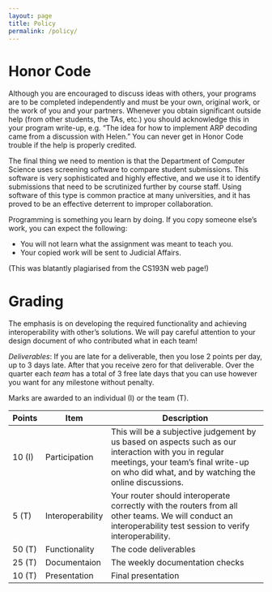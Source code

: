 ```yaml
---
layout: page
title: Policy
permalink: /policy/
---
```


# Honor Code

Although you are encouraged to discuss ideas with others, your programs are to be completed independently and must be your own, original work, or the work of you and your partners. Whenever you obtain significant outside help (from other students, the TAs, etc.) you should acknowledge this in your program write-up, e.g. “The idea for how to implement ARP decoding came from a discussion with Helen.” You can never get in Honor Code trouble if the help is properly credited.

The final thing we need to mention is that the Department of Computer Science uses screening software to compare student submissions. This software is very sophisticated and highly effective, and we use it to identify submissions that need to be scrutinized further by course staff. Using software of this type is common practice at many universities, and it has proved to be an effective deterrent to improper collaboration.

Programming is something you learn by doing. If you copy someone else’s work, you can expect the following:
* You will not learn what the assignment was meant to teach you.
* Your copied work will be sent to Judicial Affairs.

(This was blatantly plagiarised from the CS193N web page!)

# Grading

The emphasis is on developing the required functionality and achieving interoperability with other’s solutions. We will pay careful attention to your design document of who contributed what in each team!

*Deliverables*: If you are late for a deliverable, then you lose 2 points per day, up to 3 days late. After that you receive zero for that deliverable.  Over the quarter each *team* has a total of 3 free late days that you can use however you want for any milestone without penalty.

Marks are awarded to an individual (I) or the team (T).

Points | Item               | Description
-------|--------------------|------------
10 (I) | Participation      | This will be a subjective judgement by us based on aspects such as our interaction with you in regular meetings, your team’s final write-up on who did what, and by watching the online discussions.
5  (T) | Interoperability   | Your router should interoperate correctly with the routers from all other teams. We will conduct an interoperability test session to verify interoperability.
50 (T) | Functionality      | The code deliverables
25 (T) | Documentaion       | The weekly documentation checks
10 (T) | Presentation       | Final presentation
